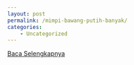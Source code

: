 ```yaml
---
layout: post
permalink: /mimpi-bawang-putih-banyak/
categories:
    - Uncategorized
---
```


[Baca Selengkapnya](/05)